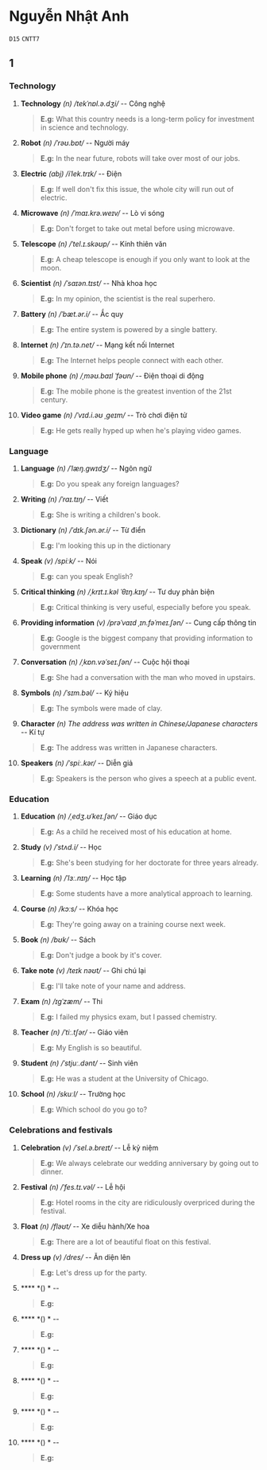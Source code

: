 # Nguyễn Nhật Anh
`D15` `CNTT7`

## 1
### Technology
1.  **Technology** *(n) /tekˈnɒl.ə.dʒi/* -- Công nghệ
    > **E.g:** What this country needs is a long-term policy for investment in science and technology.
2.  **Robot** *(n) /ˈrəʊ.bɒt/* -- Người máy
    > **E.g:** In the near future, robots will take over most of our jobs.
3.  **Electric** *(abj) /iˈlek.trɪk/* -- Điện
    > **E.g:** If well don't fix this issue, the whole city will run out of electric.
4.  **Microwave** *(n) /ˈmaɪ.krə.weɪv/* -- Lò vi sóng
    > **E.g:** Don't forget to take out metal before using microwave.
5.  **Telescope** *(n) /ˈtel.ɪ.skəʊp/* -- Kính thiên văn
    > **E.g:** A cheap telescope is enough if you only want to look at the moon.
6.  **Scientist** *(n) /ˈsaɪən.tɪst/* -- Nhà khoa học
    > **E.g:** In my opinion, the scientist is the real superhero.
7.  **Battery** *(n) /ˈbæt.ər.i/* -- Ắc quy
    > **E.g:** The entire system is powered by a single battery.
8.  **Internet** *(n) /ˈɪn.tə.net/* -- Mạng kết nối Internet
    > **E.g:** The Internet helps people connect with each other.
9.  **Mobile phone** *(n) /ˌməʊ.baɪl ˈfəʊn/* -- Điện thoại di động
    > **E.g:** The mobile phone is the greatest invention of the 21st century.
10. **Video game** *(n) /ˈvɪd.i.əʊ ˌɡeɪm/* -- Trò chơi điện tử
    > **E.g:** He gets really hyped up when he's playing video games.

### Language
1.  **Language** *(n) /ˈlæŋ.ɡwɪdʒ/* -- Ngôn ngữ
    > **E.g:** Do you speak any foreign languages?
2.  **Writing** *(n) /ˈraɪ.tɪŋ/* -- Viết
    > **E.g:** She is writing a children's book.
3.  **Dictionary** *(n)  /ˈdɪk.ʃən.ər.i/* -- Từ điển
    > **E.g:** I'm looking this up in the dictionary
4.  **Speak** *(v) /spiːk/* -- Nói
    > **E.g:** can you speak English?
5.  **Critical thinking** *(n) /ˌkrɪt.ɪ.kəl ˈθɪŋ.kɪŋ/* -- Tư duy phản biện
    > **E.g:** Critical thinking is very useful, especially before you speak.
6.  **Providing information** *(v) /prəˈvaɪd ˌɪn.fəˈmeɪ.ʃən/* -- Cung cấp thông tin
    > **E.g:** Google is the biggest company that providing information to government
7.  **Conversation** *(n) /ˌkɒn.vəˈseɪ.ʃən/* -- Cuộc hội thoại
    > **E.g:** She had a conversation with the man who moved in upstairs.
8.  **Symbols** *(n)  /ˈsɪm.bəl/* -- Ký hiệu
    > **E.g:** The symbols were made of clay.
9.  **Character** *(n) The address was written in Chinese/Japanese characters* -- Kí tự
    > **E.g:** The address was written in Japanese characters.
10. **Speakers** *(n) /ˈspiː.kər/* -- Diễn giả
    > **E.g:** Speakers is the person who gives a speech at a public event.

### Education
1.  **Education** *(n) /ˌedʒ.ʊˈkeɪ.ʃən/* -- Giáo dục
    > **E.g:** As a child he received most of his education at home.
2.  **Study** *(v) /ˈstʌd.i/* -- Học
    > **E.g:** She's been studying for her doctorate for three years already.
3.  **Learning** *(n)  /ˈlɜː.nɪŋ/* -- Học tập
    > **E.g:** Some students have a more analytical approach to learning.
4.  **Course** *(n) /kɔːs/* -- Khóa học
    > **E.g:** They're going away on a training course next week.
5.  **Book** *(n) /bʊk/* -- Sách
    > **E.g:** Don't judge a book by it's cover.
6.  **Take note** *(v) /teɪk nəʊt/* -- Ghi chú lại
    > **E.g:** I'll take note of your name and address.
7.  **Exam** *(n) /ɪɡˈzæm/* -- Thi
    > **E.g:** I failed my physics exam, but I passed chemistry.
8.  **Teacher** *(n) /ˈtiː.tʃər/* -- Giáo viên
    > **E.g:** My English is so beautiful.
9.  **Student** *(n) /ˈstjuː.dənt/* -- Sinh viên
    > **E.g:** He was a student at the University of Chicago.
10. **School** *(n) /skuːl/* -- Trường học
    > **E.g:** Which school do you go to?

### Celebrations and festivals
1.  **Celebration** *(v) /ˈsel.ə.breɪt/* -- Lễ kỷ niệm
    > **E.g:** We always celebrate our wedding anniversary by going out to dinner.
2.  **Festival** *(n) /ˈfes.tɪ.vəl/* -- Lễ hội
    > **E.g:** Hotel rooms in the city are ridiculously overpriced during the festival.
3.  **Float** *(n) /fləʊt/* -- Xe diễu hành/Xe hoa
    > **E.g:** There are a lot of beautiful float on this festival.
4.  **Dress up** *(v) /dres/* -- Ăn diện lên
    > **E.g:** Let's dress up for the party.
5.  **** *() * -- 
    > **E.g:** 
6.  **** *() * -- 
    > **E.g:** 
7.  **** *() * -- 
    > **E.g:** 
8.  **** *() * -- 
    > **E.g:** 
9.  **** *() * -- 
    > **E.g:** 
10. **** *() * -- 
    > **E.g:** 
